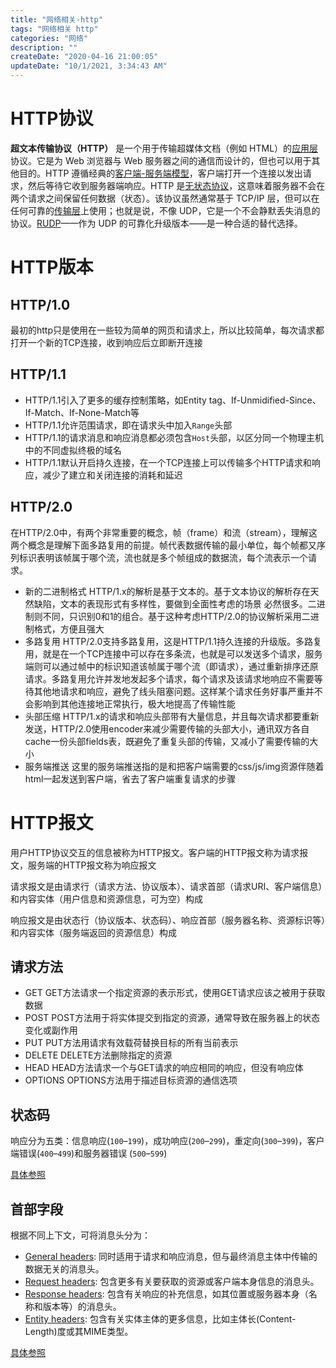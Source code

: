 ```yaml
---
title: "网络相关-http"
tags: "网络相关 http"
categories: "网络"
description: ""
createDate: "2020-04-16 21:00:05"
updateDate: "10/1/2021, 3:34:43 AM"
---
```



# HTTP协议

**超文本传输协议（HTTP）** 是一个用于传输超媒体文档（例如 HTML）的[应用层](https://en.wikipedia.org/wiki/Application_Layer)协议。它是为 Web 浏览器与 Web 服务器之间的通信而设计的，但也可以用于其他目的。HTTP 遵循经典的[客户端-服务端模型](https://en.wikipedia.org/wiki/Client–server_model)，客户端打开一个连接以发出请求，然后等待它收到服务器端响应。HTTP 是[无状态协议](http://en.wikipedia.org/wiki/Stateless_protocol)，这意味着服务器不会在两个请求之间保留任何数据（状态）。该协议虽然通常基于 TCP/IP 层，但可以在任何可靠的[传输层](https://zh.wikipedia.org/wiki/传输层)上使用；也就是说，不像 UDP，它是一个不会静默丢失消息的协议。[RUDP](https://en.wikipedia.org/wiki/Reliable_User_Datagram_Protocol)——作为 UDP 的可靠化升级版本——是一种合适的替代选择。

# HTTP版本

## HTTP/1.0

最初的http只是使用在一些较为简单的网页和请求上，所以比较简单，每次请求都打开一个新的TCP连接，收到响应后立即断开连接

## HTTP/1.1

- HTTP/1.1引入了更多的缓存控制策略，如Entity tag、If-Unmidified-Since、If-Match、If-None-Match等
- HTTP/1.1允许范围请求，即在请求头中加入`Range`头部
- HTTP/1.1的请求消息和响应消息都必须包含`Host`头部，以区分同一个物理主机中的不同虚拟终极的域名
- HTTP/1.1默认开启持久连接，在一个TCP连接上可以传输多个HTTP请求和响应，减少了建立和关闭连接的消耗和延迟

## HTTP/2.0

在HTTP/2.0中，有两个非常重要的概念，帧（frame）和流（stream），理解这两个概念是理解下面多路复用的前提。帧代表数据传输的最小单位，每个帧都又序列标识表明该帧属于哪个流，流也就是多个帧组成的数据流，每个流表示一个请求。

- 新的二进制格式
  HTTP/1.x的解析是基于文本的。基于文本协议的解析存在天然缺陷，文本的表现形式有多样性，要做到全面性考虑的场景 必然很多。二进制则不同，只识别0和1的组合。基于这种考虑HTTP/2.0的协议解析采用二进制格式，方便且强大
- 多路复用
  HTTP/2.0支持多路复用，这是HTTP/1.1持久连接的升级版。多路复用，就是在一个TCP连接中可以存在多条流，也就是可以发送多个请求，服务端则可以通过帧中的标识知道该帧属于哪个流（即请求），通过重新排序还原请求。多路复用允许并发地发起多个请求，每个请求及该请求地响应不需要等待其他地请求和响应，避免了线头阻塞问题。这样某个请求任务好事严重并不会影响到其他连接地正常执行，极大地提高了传输性能
- 头部压缩
  HTTP/1.x的请求和响应头部带有大量信息，并且每次请求都要重新发送，HTTP/2.0使用encoder来减少需要传输的头部大小，通讯双方各自cache一份头部fields表，既避免了重复头部的传输，又减小了需要传输的大小
- 服务端推送
  这里的服务端推送指的是和把客户端需要的css/js/img资源伴随着html一起发送到客户端，省去了客户端重复请求的步骤

# HTTP报文

用户HTTP协议交互的信息被称为HTTP报文。客户端的HTTP报文称为请求报文，服务端的HTTP报文称为响应报文

请求报文是由请求行（请求方法、协议版本）、请求首部（请求URI、客户端信息）和内容实体（用户信息和资源信息，可为空）构成

响应报文是由状态行（协议版本、状态码）、响应首部（服务器名称、资源标识等）和内容实体（服务端返回的资源信息）构成

## 请求方法

- GET
  GET方法请求一个指定资源的表示形式，使用GET请求应该之被用于获取数据
- POST
  POST方法用于将实体提交到指定的资源，通常导致在服务器上的状态变化或副作用
- PUT
  PUT方法用请求有效载荷替换目标的所有当前表示
- DELETE
  DELETE方法删除指定的资源
- HEAD
  HEAD方法请求一个与GET请求的响应相同的响应，但没有响应体
- OPTIONS
  OPTIONS方法用于描述目标资源的通信选项

## 状态码

响应分为五类：信息响应(`100`–`199`)，成功响应(`200`–`299`)，重定向(`300`–`399`)，客户端错误(`400`–`499`)和服务器错误 (`500`–`599`)

[具体参照](https://www.jianguoyun.com/static/stackedit/[https://developer.mozilla.org/zh-CN/docs/Web/HTTP/Status](https://developer.mozilla.org/zh-CN/docs/Web/HTTP/Status))

## 首部字段

根据不同上下文，可将消息头分为：

- [General headers](https://developer.mozilla.org/en-US/docs/Glossary/General_header): 同时适用于请求和响应消息，但与最终消息主体中传输的数据无关的消息头。
- [Request headers](https://developer.mozilla.org/en-US/docs/Glossary/Request_header): 包含更多有关要获取的资源或客户端本身信息的消息头。
- [Response headers](https://developer.mozilla.org/en-US/docs/Glossary/Response_header): 包含有关响应的补充信息，如其位置或服务器本身（名称和版本等）的消息头。
- [Entity headers](https://developer.mozilla.org/en-US/docs/Glossary/Entity_header): 包含有关实体主体的更多信息，比如主体长(Content-Length)度或其MIME类型。

[具体参照](https://www.jianguoyun.com/static/stackedit/[https://developer.mozilla.org/zh-CN/docs/Web/HTTP/Headers](https://developer.mozilla.org/zh-CN/docs/Web/HTTP/Headers))